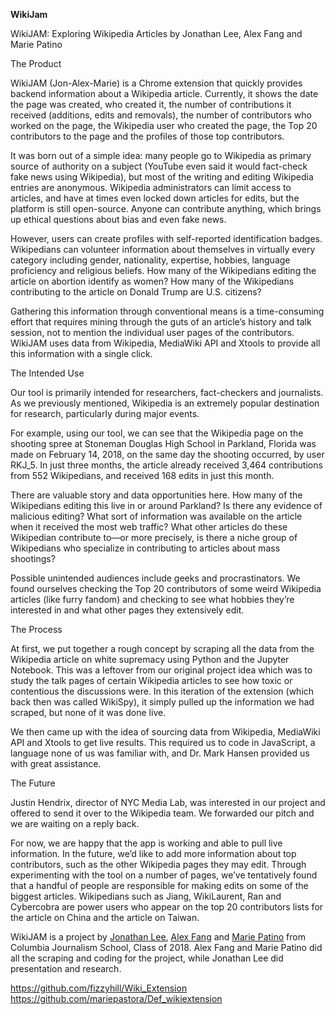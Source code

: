 **WikiJam**

WikiJAM: Exploring Wikipedia Articles
by Jonathan Lee, Alex Fang and Marie Patino

The Product

WikiJAM (Jon-Alex-Marie) is a Chrome extension that quickly provides backend information about a Wikipedia article. Currently, it shows the date the page was created, who created it, the number of contributions it received (additions, edits and removals), the number of contributors who worked on the page, the Wikipedia user who created the page, the Top 20 contributors to the page and the profiles of those top contributors.

It was born out of a simple idea: many people go to Wikipedia as primary source of authority on a subject (YouTube even said it would fact-check fake news using Wikipedia), but most of the writing and editing Wikipedia entries are anonymous. Wikipedia administrators can limit access to articles, and have at times even locked down articles for edits, but the platform is still open-source. Anyone can contribute anything, which brings up ethical questions about bias and even fake news.

However, users can create profiles with self-reported identification badges. Wikipedians can volunteer information about themselves in virtually every category including gender, nationality, expertise, hobbies, language proficiency and religious beliefs. How many of the Wikipedians editing the article on abortion identify as women? How many of the Wikipedians contributing to the article on Donald Trump are U.S. citizens?

Gathering this information through conventional means is a time-consuming effort that requires mining through the guts of an article’s history and talk session, not to mention the individual user pages of the contributors. WikiJAM uses data from Wikipedia, MediaWiki API and Xtools to provide all this information with a single click.

The Intended Use

Our tool is primarily intended for researchers, fact-checkers and journalists. As we previously mentioned, Wikipedia is an extremely popular destination for research, particularly during major events. 

For example, using our tool, we can see that the Wikipedia page on the shooting spree at Stoneman Douglas High School in Parkland, Florida was made on February 14, 2018, on the same day the shooting occurred, by user RKJ_5. In just three months, the article already received 3,464 contributions from 552 Wikipedians, and received 168 edits in just this month.

There are valuable story and data opportunities here. How many of the Wikipedians editing this live in or around Parkland? Is there any evidence of malicious editing? What sort of information was available on the article when it received the most web traffic? What other articles do these Wikipedian contribute to—or more precisely, is there a niche group of Wikipedians who specialize in contributing to articles about mass shootings?

Possible unintended audiences include geeks and procrastinators. We found ourselves checking the Top 20 contributors of some weird Wikipedia articles (like furry fandom) and checking to see what hobbies they’re interested in and what other pages they extensively edit.

The Process

At first, we put together a rough concept by scraping all the data from the Wikipedia article on white supremacy using Python and the Jupyter Notebook. This was a leftover from our original project idea which was to study the talk pages of certain Wikipedia articles to see how toxic or contentious the discussions were. In this iteration of the extension (which back then was called WikiSpy), it simply pulled up the information we had scraped, but none of it was done live.

We then came up with the idea of sourcing data from Wikipedia, MediaWiki API and Xtools to get live results. This required us to code in JavaScript, a language none of us was familiar with, and Dr. Mark Hansen provided us with great assistance.


The Future

Justin Hendrix, director of NYC Media Lab, was interested in our project and offered to send it over to the Wikipedia team. We forwarded our pitch and we are waiting on a reply back.

For now, we are happy that the app is working and able to pull live information. In the future, we’d like to add more information about top contributors, such as the other Wikipedia pages they may edit. Through experimenting with the tool on a number of pages, we’ve tentatively found that a handful of people are responsible for making edits on some of the biggest articles. Wikipedians such as Jiang, WikiLaurent, Ran and Cybercobra are power users who appear on the top 20 contributors lists for the article on China and the article on Taiwan.


WikiJAM is a project by [Jonathan Lee](https://twitter.com/jon_g_lee), [Alex Fang](https://twitter.com/alexjfang) and [Marie Patino](https://twitter.com/mariepastora) from Columbia Journalism School, Class of 2018. Alex Fang and Marie Patino did all the scraping and coding for the project, while Jonathan Lee did presentation and research.

https://github.com/fizzyhill/Wiki_Extension
https://github.com/mariepastora/Def_wikiextension

